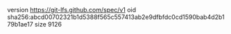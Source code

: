 version https://git-lfs.github.com/spec/v1
oid sha256:abcd00702321b1d5388f565c557413ab2e9dfbfdc0cd1590bab4d2b179b1ae17
size 9126
